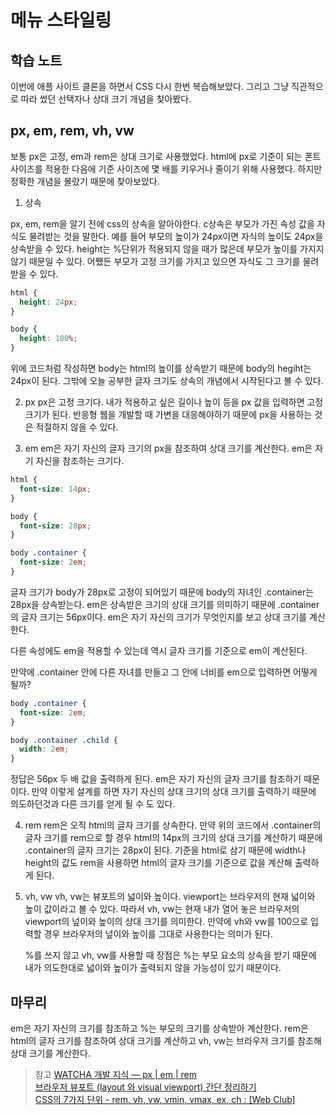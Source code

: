 # 메뉴 스타일링

## 학습 노트

이번에 애플 사이트 클론을 하면서 CSS 다시 한번 복습해보았다.
그리고 그냥 직관적으로 따라 썼던 선택자나 상대 크기 개념을 찾아봤다.

## px, em, rem, vh, vw

보통 px은 고정, em과 rem은 상대 크기로 사용했었다. html에 px로 기준이 되는 폰트 사이즈를 적용한 다음에 기준 사이즈에 몇 배를 키우거나 줄이기 위해 사용했다. 하지만 정확한 개념을 몰랐기 때문에 찾아보았다.

1. 상속

px, em, rem을 알기 전에 css의 상속을 알아야한다. c상속은 부모가 가진 속성 값을 자식도 물려받는 것을 말한다. 예를 들어 부모의 높이가 24px이면 자식의 높이도 24px을 상속받을 수 있다. height는 %단위가 적용되지 않을 때가 많은데 부모가 높이를 가지지 않기 때문일 수 있다. 어쨌든 부모가 고정 크기를 가지고 있으면 자식도 그 크기를 물려받을 수 있다.

```css
html {
  height: 24px;
}

body {
  height: 100%;
}
```

위에 코드처럼 작성하면 body는 html의 높이를 상속받기 때문에 body의 hegiht는 24px이 된다. 그밖에 오늘 공부한 글자 크기도 상속의 개념에서 시작된다고 볼 수 있다.

2. px
   px은 고정 크기다. 내가 적용하고 싶은 길이나 높이 등을 px 값을 입력하면 고정 크기가 된다. 반응형 웹을 개발할 때 가변을 대응해야하기 때문에 px을 사용하는 것은 적절하지 않을 수 있다.

3. em
   em은 자기 자신의 글자 크기의 px을 참조하여 상대 크기를 계산한다. em은 자기 자신을 참조하는 크기다.

```css
html {
  font-size: 14px;
}

body {
  font-size: 28px;
}

body .container {
  font-size: 2em;
}
```

글자 크기가 body가 28px로 고정이 되어있기 때문에 body의 자녀인 .container는 28px을 상속받는다. em은 상속받은 크기의 상대 크기를 의미하기 때문에 .container의 글자 크기는 56px이다. em은 자기 자신의 크기가 무엇인지를 보고 상대 크기를 계산한다.

다른 속성에도 em을 적용할 수 있는데 역시 글자 크기를 기준으로 em이 계산된다.

만약에 .container 안에 다른 자녀를 만들고 그 안에 너비를 em으로 입력하면 어떻게 될까?

```css
body .container {
  font-size: 2em;
}

body .container .child {
  width: 2em;
}
```

정답은 56px 두 배 값을 출력하게 된다. em은 자기 자신의 글자 크기를 참조하기 때문이다. 만약 이렇게 설계를 하면 자기 자신의 상대 크기의 상대 크기를 출력하기 때문에 의도하던것과 다른 크기를 얻게 될 수 도 있다.

4. rem
   rem은 오직 html의 글자 크기를 상속한다. 만약 위의 코드에서 .container의 글자 크기를 rem으로 할 경우 html의 14px의 크기의 상대 크기를 계산하기 때문에 .container의 글자 크기는 28px이 된다. 기준을 html로 삼기 때문에 width나 height의 값도 rem을 사용하면 html의 글자 크기를 기준으로 값을 계산해 출력하게 된다.

5. vh, vw
   vh, vw는 뷰포트의 넓이와 높이다. viewport는 브라우저의 현재 넓이와 높이 값이라고 볼 수 있다. 따라서 vh, vw는 현재 내가 열어 놓은 브라우저의 viewport의 넢이와 높이의 상대 크기를 의미한다. 만약에 vh와 vw를 100으로 입력할 경우 브라우저의 넢이와 높이를 그대로 사용한다는 의미가 된다.

   %를 쓰지 않고 vh, vw를 사용할 때 장점은 %는 부모 요소의 상속을 받기 때문에 내가 의도한대로 넓이와 높이가 출력되지 않을 가능성이 있기 때문이다.

## 마무리

em은 자기 자신의 크기를 참조하고 %는 부모의 크기를 상속받아 계산한다. rem은 html의 글자 크기를 참조하여 상대 크기를 계산하고 vh, vw는 브라우저 크기를 참조해 상대 크기를 계산한다.

> 참고
> [WATCHA 개발 지식 — px | em | rem](https://medium.com/watcha/watcha-%EA%B0%9C%EB%B0%9C-%EC%A7%80%EC%8B%9D-px-em-rem-f569c6e76e66)  
> [브라우저 뷰포트 (layout 와 visual viewport) 간단 정리하기](https://pks2974.medium.com/%EB%B8%8C%EB%9D%BC%EC%9A%B0%EC%A0%80-%EB%B7%B0%ED%8F%AC%ED%8A%B8-layout-%EC%99%80-visual-viewport-%EA%B0%84%EB%8B%A8-%EC%A0%95%EB%A6%AC%ED%95%98%EA%B8%B0-47756d5ee3cf)  
> [CSS의 7가지 단위 - rem, vh, vw, vmin, vmax, ex, ch : [Web Club]](https://webclub.tistory.com/356)
